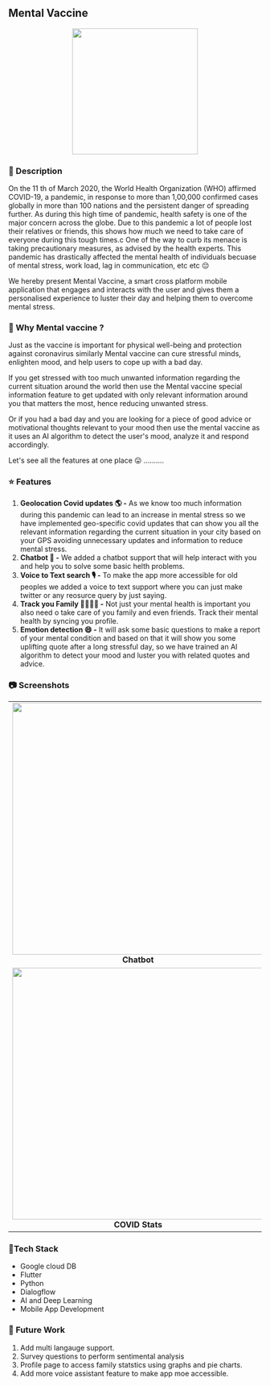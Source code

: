 ## Mental Vaccine

<p align="center">
  <img height = 250 src="https://i.imgur.com/p5tdE1P.png" />
</p>

### 🧠 Description 

On the 11 th of March 2020, the World Health Organization (WHO) affirmed COVID-19, a pandemic, in response to more than 1,00,000 confirmed cases globally in more than 100 nations and the persistent danger of spreading further. As during this high time of pandemic, health safety is one of the major concern across the globe. Due to this pandemic a lot of people
lost their relatives or friends, this shows how much we need to take care of everyone during this tough times.c One of the way to curb its menace is taking precautionary measures, as advised by the health experts. This pandemic has drastically affected the mental health of individuals becuase of mental stress, work load, lag in communication, etc etc :pensive:

We hereby present Mental Vaccine, a smart cross platform mobile application that engages and interacts with the user and gives them a personalised experience to luster their day and helping them to overcome mental stress. 

### 🤔 Why Mental vaccine ? 
Just as the vaccine is important for physical well-being and protection against coronavirus similarly Mental vaccine can cure stressful minds, enlighten mood, and help users to cope up with a bad day.

If you get stressed with too much unwanted information regarding the current situation around the world then use the Mental vaccine special information feature to get updated with only relevant information around you that matters the most, hence reducing unwanted stress.

Or if you had a bad day and you are looking for a piece of good advice or motivational thoughts relevant to your mood then use the mental vaccine as it uses an AI algorithm to detect the user's mood, analyze it and respond accordingly.

Let's see all the features at one place :stuck_out_tongue: ..........

### :star: Features 
1. **Geolocation Covid updates :earth_americas: -** As we know too much information during this pandemic can lead to an increase in mental stress so we have implemented geo-specific covid updates that can show you all the relevant information regarding the current situation in your city based on your GPS avoiding unnecessary updates and information to reduce mental stress.
2. **Chatbot :robot: -** We added a chatbot support that will help interact with you and help you to solve some basic helth problems.
3. **Voice to Text search :studio_microphone: -** To make the app more accessible for old peoples we added a voice to text support where you can just make twitter or any reosurce query by just saying. 
4. **Track you Family :family_man_man_girl_boy: -** Not just your mental health is important you also need o take care of you family and even friends. Track their mental health by syncing you profile.
5. **Emotion detection :smile: -** It will ask some basic questions to make a report of your mental condition and based on that it will show you some uplifting quote after a long stressful day, so we have trained an AI algorithm to detect your mood and luster you with related quotes and advice. 

### :camera: Screenshots

<table>
     <tr>
          <td><img height="500" src="https://i.imgur.com/t9T6Esg.png" /><br /><center><b>Chatbot</b></center></td>
          <td><img height="500" src="https://i.imgur.com/aWtN48h.png" /><br /><center><b>Voice Assistant</b></center></td>
          <td><img height="500" src="https://i.imgur.com/68Yo6Mb.png" /><br /><center><b>Fetched Tweets</b></center></td>
     </tr>
     <tr>
          <td><img height="500" src="https://i.imgur.com/ucI0iDY.png" /><br /><center><b>COVID Stats</b></center></td>
          <td><img height="500" src="https://i.imgur.com/mBPM0TJ.png" /><br /><center><b>Library</b></center></td>
          <td><img height="500" src="https://i.imgur.com/4IGiAYL.png" /><br /><center><b>Family Stats</b></center></td>
     </tr>
</table>



### :wrench:Tech Stack

* Google cloud DB
* Flutter
* Python
* Dialogflow
* AI and Deep Learning
* Mobile App Development



### :satellite: Future Work
1. Add multi langauge support.
2. Survey questions to perform sentimental analysis
3. Profile page to access family statstics using graphs and pie charts.
4. Add more voice assistant feature to make app moe accessible.


